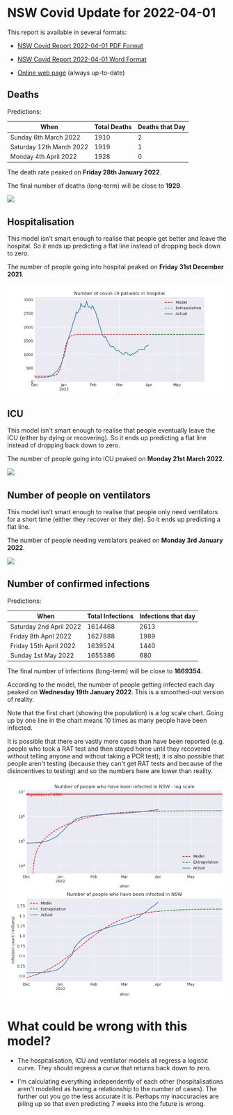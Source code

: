# NSW Covid Update for 2022-04-01

This report is available in several formats:

- [NSW Covid Report 2022-04-01 PDF Format](https://github.com/solresol/yet-another-pandemic-prediction/raw/main/output/2022-04-01/nsw-covid-report-2022-04-01.pdf)

- [NSW Covid Report 2022-04-01 Word Format](https://github.com/solresol/yet-another-pandemic-prediction/raw/main/output/2022-04-01/nsw-covid-report-2022-04-01.docx)

- [Online web page](https://github.com/solresol/yet-another-pandemic-prediction/tree/main/output/README.md) (always up-to-date)

## Deaths

Predictions:

| When | Total Deaths | Deaths that Day |
| ---- | ------------ | --------------- |
| Sunday 6th March 2022 | 1910 | 2 |
| Saturday 12th March 2022 | 1919 | 1 |
| Monday 4th April 2022 | 1928 | 0 |

The death rate peaked on **Friday 28th January 2022**.

The final number of deaths (long-term) will
be close to **1929**.

![](2022-04-01/deaths.png)



## Hospitalisation

This model isn't smart enough to realise that people get better and leave the hospital.
So it ends up predicting a flat line instead of dropping back down to zero.

The number of people going into hospital peaked on **Friday 31st December 2021**.

![](2022-04-01/hospitalisation.png)

## ICU

This model isn't smart enough to realise that people eventually leave the ICU
(either by dying or recovering).
So it ends up predicting a flat line instead of dropping back down to zero.

The number of people going into ICU peaked on **Monday 21st March 2022**.

![](2022-04-01/icu.png)

## Number of people on ventilators

This model isn't smart enough to realise that people only need ventilators for
a short time (either they recover or they die). So it ends up predicting a flat line.

The number of people needing ventilators peaked on **Monday 3rd January 2022**.

![](2022-04-01/ventilators.png)

## Number of confirmed infections

Predictions:

| When | Total Infections | Infections that day |
| ---- | ------------ | --------------- |
| Saturday 2nd April 2022 | 1614468 | 2613 |
| Friday 8th April 2022 | 1627888 | 1989 |
| Friday 15th April 2022 | 1639524 | 1440 |
| Sunday 1st May 2022 | 1655386 | 680 |

The final number of infections (long-term) will
be close to **1669354**.


According to the model, the number of people getting infected each day peaked on **Wednesday 19th January 2022**. This is a smoothed-out version of reality.

Note that the first chart (showing the population) is a *log* scale chart. Going up by one line in the chart means 10 times as many people have been infected. 

It is possible that there are vastly more cases than have been
reported (e.g. people who took a RAT test and then stayed home until
they recovered without telling anyone and without taking a PCR test);
it is also possible that people aren't testing (because they can't get
RAT tests and because of the disincentives to testing) and so the
numbers here are lower than reality.


![](2022-04-01/infection.png)



# What could be wrong with this model?

- The hospitalisation, ICU and ventilator models all regress a logistic curve. They
should regress a curve that returns back down to zero.

- I'm calculating everything independently of each other (hospitalisations aren't modelled as having a relationship to the number of cases). The further out you go the less accurate it is. Perhaps my inaccuracies are piling up so that even predicting 7 weeks into the future is wrong.

